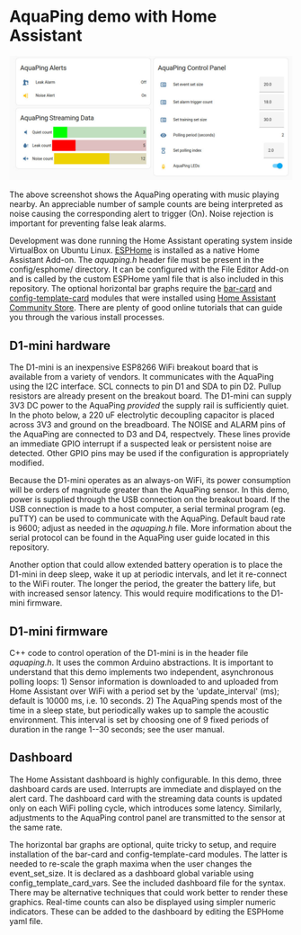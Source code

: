 # AquaPing demo with Home Assistant

![AquaPing Home Assistant Demo](https://github.com/microphonon/acoustic-leak-detector/blob/main/Home_Assistant/screenshot.jpg?raw=true)

The above screenshot shows the AquaPing operating with music playing nearby. An appreciable number of sample counts are being interpreted as noise causing the corresponding alert to trigger (On). Noise rejection is important for preventing false leak alarms.

Development was done running the Home Assistant operating system inside VirtualBox on Ubuntu Linux. [ESPHome](https://esphome.io/) is installed as a native Home Assistant Add-on. The *aquaping.h* header file must be present in the config/esphome/ directory. It can be configured with the File Editor Add-on and is called by the custom ESPHome yaml file that is also included in this repository. The optional horizontal bar graphs require the [bar-card](https://github.com/custom-cards/bar-card) and [config-template-card](https://github.com/iantrich/config-template-card) modules that were installed using [Home Assistant Community Store](https://hacs.xyz/). There are plenty of good online tutorials that can guide you through the various install processes.

## D1-mini hardware

The D1-mini is an inexpensive ESP8266 WiFi breakout board that is available from a variety of vendors. It communicates with the AquaPing using the I2C interface. SCL connects to pin D1 and SDA to pin D2. Pullup resistors are already present on the breakout board. The D1-mini can supply 3V3 DC power to the AquaPing *provided* the supply rail is sufficiently quiet. In the photo below, a 220 uF electrolytic decoupling capacitor is placed across 3V3 and ground on the breadboard. The NOISE and ALARM pins of the AquaPing are connected to D3 and D4, respectvely. These lines provide an immediate GPIO interrupt if a suspected leak or persistent noise are detected. Other GPIO pins may be used if the configuration is appropriately modified.

Because the D1-mini operates as an always-on WiFi, its power consumption will be orders of magnitude greater than the AquaPing sensor. In this demo, power is supplied through the USB connection on the breakout board. If the USB connection is made to a host computer, a serial terminal program (eg. puTTY) can be used to communicate with the AquaPing. Default baud rate is 9600; adjust as needed in the *aquaping.h* file. More information about the serial protocol can be found in the AquaPing user guide located in this repository.

Another option that could allow extended battery operation is to place the D1-mini in deep sleep, wake it up at periodic intervals, and let it re-connect to the WiFi router. The longer the period, the greater the battery life, but with increased sensor latency. This would require modifications to the D1-mini firmware.

## D1-mini firmware

C++ code to control operation of the D1-mini is in the header file *aquaping.h*. It uses the common Arduino abstractions. It is important to understand that this demo implements two independent, asynchronous polling loops: 1) Sensor information is downloaded to and uploaded from Home Assistant over WiFi with a period set by the 'update_interval' (ms); default is 10000 ms, i.e. 10 seconds. 2) The AquaPing spends most of the time in a sleep state, but periodically wakes up to sample the acoustic environment. This interval is set by choosing one of 9 fixed periods of duration in the range 1--30 seconds; see the user manual.

## Dashboard

The Home Assistant dashboard is highly configurable. In this demo, three dashboard cards are used. Interrupts are immediate and displayed on the alert card. The dashboard card with the streaming data counts is updated only on each WiFi polling cycle, which introduces some latency. Similarly, adjustments to the AquaPing control panel are transmitted to the sensor at the same rate.

The horizontal bar graphs are optional, quite tricky to setup, and require installation of the bar-card and config-template-card modules. The latter is needed to re-scale the graph maxima when the user changes the event_set_size. It is declared as a dashboard global variable using config_template_card_vars. See the included dashboard file for the syntax. There may be alternative techniques that could work better to render these graphics. Real-time counts can also be displayed using simpler numeric indicators. These can be added to the dashboard by editing the ESPHome yaml file.
